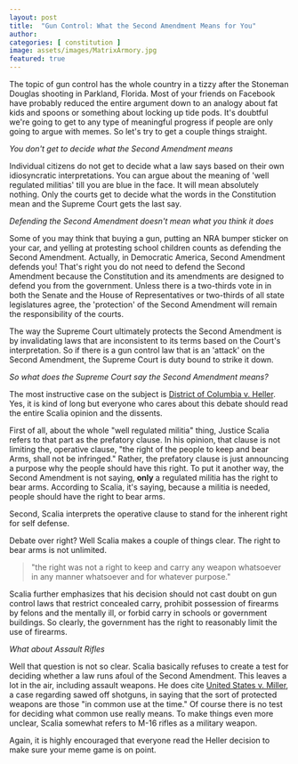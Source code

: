 ```yaml
---
layout: post
title:  "Gun Control: What the Second Amendment Means for You"
author: 
categories: [ constitution ]
image: assets/images/MatrixArmory.jpg
featured: true
---
```


The topic of gun control has the whole country in a tizzy after the Stoneman Douglas shooting in Parkland, Florida. Most of your friends on Facebook have probably reduced the entire argument down to an analogy about fat kids and spoons or something about locking up tide pods. It's doubtful we're going to get to any type of meaningful progress if people are only going to argue with memes. So let's try to get a couple things straight.

_You don't get to decide what the Second Amendment means_

Individual citizens do not get to decide what a law says based on their own idiosyncratic interpretations. You can argue about the meaning of 'well regulated militias' till you are blue in the face. It will mean absolutely nothing. Only the courts get to decide what the words in the Constitution mean and the Supreme Court gets the last say. 

_Defending the Second Amendment doesn't mean what you think it does_

Some of you may think that buying a gun, putting an NRA bumper sticker on your car, and yelling at protesting school children counts as defending the Second Amendment. Actually, in Democratic America, Second Amendment defends you! That's right you do not need to defend the Second Amendment because the Constitution and its amendments are designed to defend you from the government. Unless there is a two-thirds vote in in both the Senate and the House of Representatives or two-thirds of all state legislatures agree, the 'protection' of the Second Amendment will remain the responsibility of the courts. 

The way the Supreme Court ultimately protects the Second Amendment is by invalidating laws that are inconsistent to its terms based on the Court's interpretation. So if there is a gun control law that is an 'attack' on the Second Amendment, the Supreme Court is duty bound to strike it down. 

_So what does the Supreme Court say the Second Amendment means?_

The most instructive case on the subject is [District of Columbia v. Heller](https://supreme.justia.com/cases/federal/us/554/570/opinion.html). Yes, it is kind of long but everyone who cares about this debate should read the entire Scalia opinion and the dissents.

First of all, about the whole "well regulated militia" thing, Justice Scalia refers to that part as the prefatory clause. In his opinion, that clause is not limiting the, operative clause, "the right of the people to keep and bear Arms, shall not be infringed." Rather, the prefatory clause is just announcing a purpose why the people should have this right. To put it another way, the Second Amendment is not saying, __only__ a regulated militia has the right to bear arms. According to Scalia, it's saying, because a militia is needed, people should have the right to bear arms.

Second, Scalia interprets the operative clause to stand for the inherent right for self defense. 

Debate over right? Well Scalia makes a couple of things clear. The right to bear arms is not unlimited. 

>"the right was not a right to keep and carry any weapon whatsoever in any manner whatsoever and for whatever purpose."

Scalia further emphasizes that his decision should not cast doubt on gun control laws that restrict concealed carry, prohibit possession of firearms by felons and the mentally ill, or forbid carry in schools or government buildings. So clearly, the government has the right to reasonably limit the use of firearms.

_What about Assault Rifles_

Well that question is not so clear. Scalia basically refuses to create a test for deciding whether a law runs afoul of the Second Amendment. This leaves a lot in the air, including assault weapons. He does cite [United States v. Miller](https://supreme.justia.com/cases/federal/us/307/174/case.html), a case regarding sawed off shotguns, in saying that the sort of protected weapons are those "in common use at the time." Of course there is no test for deciding what common use really means. To make things even more unclear, Scalia somewhat refers to M-16 rifles as a military weapon. 

Again, it is highly encouraged that everyone read the Heller decision to make sure your meme game is on point.


